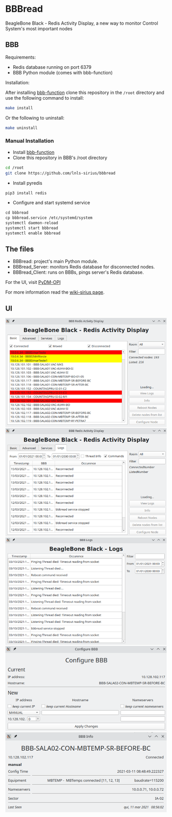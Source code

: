 # BBBread

BeagleBone Black - Redis Activity Display, a new way to monitor Control System's most important nodes

## BBB

Requirements:

* Redis database running on port 6379
* BBB Python module (comes with bbb-function)

Installation:

After installing [bbb-function](https://github.com/lnls-sirius/bbb-function) clone this repository in the `/root`  directory and use the following command to install:

```bash
make install
```

Or the following to uninstall:
```bash
make uninstall
```

### Manual Installation

* Install [bbb-function](https://github.com/lnls-sirius/bbb-function)
* Clone this repository in BBB's /root directory

```bash
cd /root
git clone https://github.com/lnls-sirius/bbbread
```

* Install pyredis
```bash
pip3 install redis
```

* Configure and start systemd service
```
cd bbbread
cp bbbread.service /etc/systemd/system
systemctl daemon-reload
systemctl start bbbread
systemctl enable bbbread
```

## The files

* BBBread: project's main Python module.
* BBBread_Server: monitors Redis database for disconnected nodes.
* BBBread_Client: runs on BBBs, pings server's Redis database.

For the UI, visit [PyDM-OPI](https://github.com/lnls-sirius/pydm-opi)

For more information read the [wiki-sirius page](https://wiki-sirius.lnls.br/mediawiki/index.php/CON:BBBread).

## UI

![Main Interface](Screenshots/main.png)
![Logs tab](Screenshots/logs_tab.png)
![Logs](Screenshots/logs.png)
![Config](Screenshots/config.png)
![Info](Screenshots/info.png)